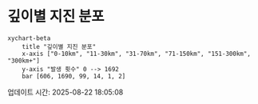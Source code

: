 # 깊이별 지진 분포

```mermaid
xychart-beta
    title "깊이별 지진 분포"
    x-axis ["0-10km", "11-30km", "31-70km", "71-150km", "151-300km", "300km+"]
    y-axis "발생 횟수" 0 --> 1692
    bar [606, 1690, 99, 14, 1, 2]
```

업데이트 시간: 2025-08-22 18:05:08
